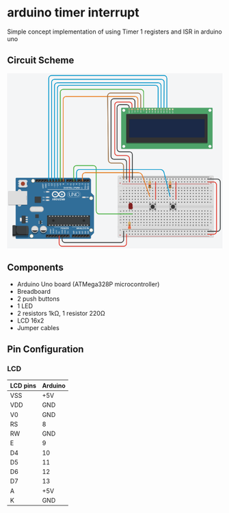 # arduino timer interrupt
Simple concept implementation of using Timer 1 registers and ISR in arduino uno

## Circuit Scheme
![](./board.png)

## Components
* Arduino Uno board (ATMega328P microcontroller)
* Breadboard
* 2 push buttons
* 1 LED
* 2 resistors 1kΩ, 1 resistor 220Ω
* LCD 16x2
* Jumper cables

## Pin Configuration
### LCD
| LCD pins | Arduino |
|---|---|
| VSS | +5V |
| VDD | GND |
| V0  | GND |
| RS  | 8   |
| RW  | GND |
| E   | 9   |
| D4  | 10  |
| D5  | 11  |
| D6  | 12  |
| D7  | 13  |
| A   | +5V |
| K   | GND |